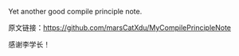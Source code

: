 Yet another good compile principle note.

原文链接：https://github.com/marsCatXdu/MyCompilePrincipleNote

感谢李学长！